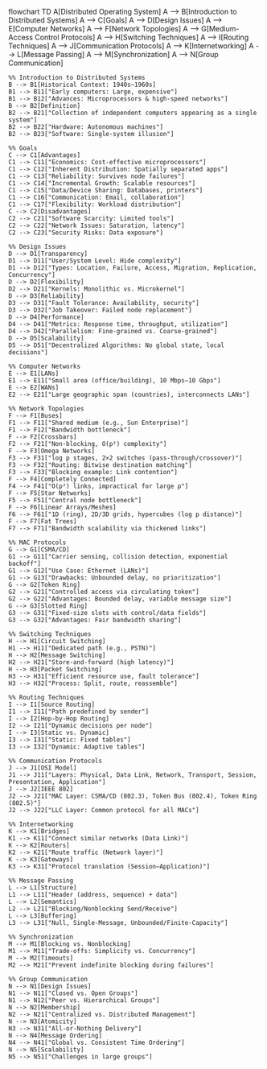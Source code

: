 flowchart TD
    A[Distributed Operating System]
    A --> B[Introduction to Distributed Systems]
    A --> C[Goals]
    A --> D[Design Issues]
    A --> E[Computer Networks]
    A --> F[Network Topologies]
    A --> G[Medium-Access Control Protocols]
    A --> H[Switching Techniques]
    A --> I[Routing Techniques]
    A --> J[Communication Protocols]
    A --> K[Internetworking]
    A --> L[Message Passing]
    A --> M[Synchronization]
    A --> N[Group Communication]

    %% Introduction to Distributed Systems
    B --> B1[Historical Context: 1940s–1960s]
    B1 --> B11["Early computers: Large, expensive"]
    B1 --> B12["Advances: Microprocessors & high-speed networks"]
    B --> B2[Definition]
    B2 --> B21["Collection of independent computers appearing as a single system"]
    B2 --> B22["Hardware: Autonomous machines"]
    B2 --> B23["Software: Single-system illusion"]

    %% Goals
    C --> C1[Advantages]
    C1 --> C11["Economics: Cost-effective microprocessors"]
    C1 --> C12["Inherent Distribution: Spatially separated apps"]
    C1 --> C13["Reliability: Survives node failures"]
    C1 --> C14["Incremental Growth: Scalable resources"]
    C1 --> C15["Data/Device Sharing: Databases, printers"]
    C1 --> C16["Communication: Email, collaboration"]
    C1 --> C17["Flexibility: Workload distribution"]
    C --> C2[Disadvantages]
    C2 --> C21["Software Scarcity: Limited tools"]
    C2 --> C22["Network Issues: Saturation, latency"]
    C2 --> C23["Security Risks: Data exposure"]

    %% Design Issues
    D --> D1[Transparency]
    D1 --> D11["User/System Level: Hide complexity"]
    D1 --> D12["Types: Location, Failure, Access, Migration, Replication, Concurrency"]
    D --> D2[Flexibility]
    D2 --> D21["Kernels: Monolithic vs. Microkernel"]
    D --> D3[Reliability]
    D3 --> D31["Fault Tolerance: Availability, security"]
    D3 --> D32["Job Takeover: Failed node replacement"]
    D --> D4[Performance]
    D4 --> D41["Metrics: Response time, throughput, utilization"]
    D4 --> D42["Parallelism: Fine-grained vs. Coarse-grained"]
    D --> D5[Scalability]
    D5 --> D51["Decentralized Algorithms: No global state, local decisions"]

    %% Computer Networks
    E --> E1[LANs]
    E1 --> E11["Small area (office/building), 10 Mbps–10 Gbps"]
    E --> E2[WANs]
    E2 --> E21["Large geographic span (countries), interconnects LANs"]

    %% Network Topologies
    F --> F1[Buses]
    F1 --> F11["Shared medium (e.g., Sun Enterprise)"]
    F1 --> F12["Bandwidth bottleneck"]
    F --> F2[Crossbars]
    F2 --> F21["Non-blocking, O(p²) complexity"]
    F --> F3[Omega Networks]
    F3 --> F31["log p stages, 2×2 switches (pass-through/crossover)"]
    F3 --> F32["Routing: Bitwise destination matching"]
    F3 --> F33["Blocking example: Link contention"]
    F --> F4[Completely Connected]
    F4 --> F41["O(p²) links, impractical for large p"]
    F --> F5[Star Networks]
    F5 --> F51["Central node bottleneck"]
    F --> F6[Linear Arrays/Meshes]
    F6 --> F61["1D (ring), 2D/3D grids, hypercubes (log p distance)"]
    F --> F7[Fat Trees]
    F7 --> F71["Bandwidth scalability via thickened links"]

    %% MAC Protocols
    G --> G1[CSMA/CD]
    G1 --> G11["Carrier sensing, collision detection, exponential backoff"]
    G1 --> G12["Use Case: Ethernet (LANs)"]
    G1 --> G13["Drawbacks: Unbounded delay, no prioritization"]
    G --> G2[Token Ring]
    G2 --> G21["Controlled access via circulating token"]
    G2 --> G22["Advantages: Bounded delay, variable message size"]
    G --> G3[Slotted Ring]
    G3 --> G31["Fixed-size slots with control/data fields"]
    G3 --> G32["Advantages: Fair bandwidth sharing"]

    %% Switching Techniques
    H --> H1[Circuit Switching]
    H1 --> H11["Dedicated path (e.g., PSTN)"]
    H --> H2[Message Switching]
    H2 --> H21["Store-and-forward (high latency)"]
    H --> H3[Packet Switching]
    H3 --> H31["Efficient resource use, fault tolerance"]
    H3 --> H32["Process: Split, route, reassemble"]

    %% Routing Techniques
    I --> I1[Source Routing]
    I1 --> I11["Path predefined by sender"]
    I --> I2[Hop-by-Hop Routing]
    I2 --> I21["Dynamic decisions per node"]
    I --> I3[Static vs. Dynamic]
    I3 --> I31["Static: Fixed tables"]
    I3 --> I32["Dynamic: Adaptive tables"]

    %% Communication Protocols
    J --> J1[OSI Model]
    J1 --> J11["Layers: Physical, Data Link, Network, Transport, Session, Presentation, Application"]
    J --> J2[IEEE 802]
    J2 --> J21["MAC Layer: CSMA/CD (802.3), Token Bus (802.4), Token Ring (802.5)"]
    J2 --> J22["LLC Layer: Common protocol for all MACs"]

    %% Internetworking
    K --> K1[Bridges]
    K1 --> K11["Connect similar networks (Data Link)"]
    K --> K2[Routers]
    K2 --> K21["Route traffic (Network layer)"]
    K --> K3[Gateways]
    K3 --> K31["Protocol translation (Session–Application)"]

    %% Message Passing
    L --> L1[Structure]
    L1 --> L11["Header (address, sequence) + data"]
    L --> L2[Semantics]
    L2 --> L21["Blocking/Nonblocking Send/Receive"]
    L --> L3[Buffering]
    L3 --> L31["Null, Single-Message, Unbounded/Finite-Capacity"]

    %% Synchronization
    M --> M1[Blocking vs. Nonblocking]
    M1 --> M11["Trade-offs: Simplicity vs. Concurrency"]
    M --> M2[Timeouts]
    M2 --> M21["Prevent indefinite blocking during failures"]

    %% Group Communication
    N --> N1[Design Issues]
    N1 --> N11["Closed vs. Open Groups"]
    N1 --> N12["Peer vs. Hierarchical Groups"]
    N --> N2[Membership]
    N2 --> N21["Centralized vs. Distributed Management"]
    N --> N3[Atomicity]
    N3 --> N31["All-or-Nothing Delivery"]
    N --> N4[Message Ordering]
    N4 --> N41["Global vs. Consistent Time Ordering"]
    N --> N5[Scalability]
    N5 --> N51["Challenges in large groups"]
